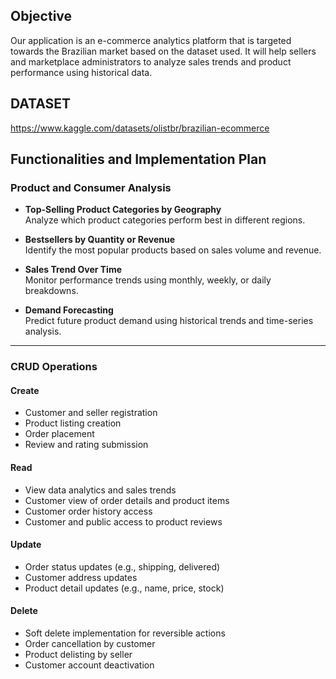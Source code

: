 ## Objective
Our application is an e-commerce analytics platform that is targeted towards the Brazilian market based on the dataset used. It will help sellers and marketplace administrators to analyze sales trends and product performance using historical data.

## DATASET
https://www.kaggle.com/datasets/olistbr/brazilian-ecommerce

## Functionalities and Implementation Plan

### Product and Consumer Analysis

- **Top-Selling Product Categories by Geography**  
  Analyze which product categories perform best in different regions.

- **Bestsellers by Quantity or Revenue**  
  Identify the most popular products based on sales volume and revenue.

- **Sales Trend Over Time**  
  Monitor performance trends using monthly, weekly, or daily breakdowns.

- **Demand Forecasting**  
  Predict future product demand using historical trends and time-series analysis.

---

### CRUD Operations

#### Create

- Customer and seller registration  
- Product listing creation  
- Order placement  
- Review and rating submission  

#### Read

- View data analytics and sales trends  
- Customer view of order details and product items  
- Customer order history access  
- Customer and public access to product reviews  

#### Update

- Order status updates (e.g., shipping, delivered)  
- Customer address updates  
- Product detail updates (e.g., name, price, stock)  

#### Delete

- Soft delete implementation for reversible actions  
- Order cancellation by customer  
- Product delisting by seller  
- Customer account deactivation  
